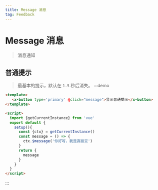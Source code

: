 ```yaml
---
title: Message 消息
tag: Feedback
---
```


# Message 消息
> 消息通知

## 普通提示
> 最基本的提示，默认在 `1.5` 秒后消失。
:::demo
```html
<template>
   <x-button type='primary' @click="message">显示普通提示</x-button>
</template>

<script>
  import {getCurrentInstance} from 'vue'
  export default {
    setup(){
      const {ctx} = getCurrentInstance()
      const message = () => {
        ctx.$message('你好呀，我是赛丽亚')
      }
      return {
        message
      }
    }
  }
</script>
```
:::